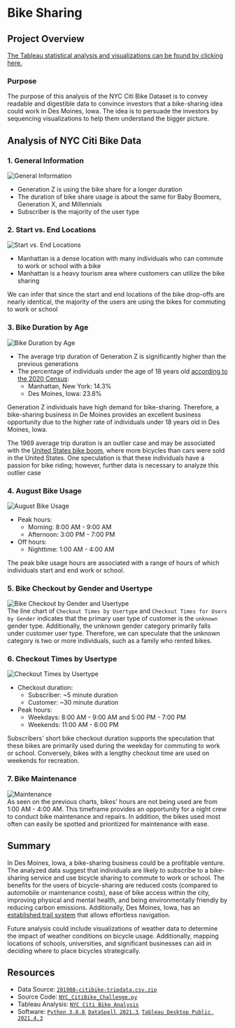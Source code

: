 # Bike Sharing

## Project Overview
[The Tableau statistical analysis and visualizations can be found by clicking here.](https://public.tableau.com/app/profile/matin1848/viz/NYCCitiBikeAnalysis_16441637412560/NYCCitibikeAnalysis)

### Purpose
The purpose of this analysis of the NYC Citi Bike Dataset is to convey readable and digestible data to convince investors that a bike-sharing idea could work in Des Moines, Iowa. The idea is to persuade the investors by sequencing visualizations to help them understand the bigger picture.

## Analysis of NYC Citi Bike Data
### 1. General Information 

![General Information](Resources/images/General%20Information.png)
  
- Generation Z is using the bike share for a longer duration
- The duration of bike share usage is about the same for Baby Boomers, Generation X, and Millennials
- Subscriber is the majority of the user type

### 2. Start vs. End Locations
![Start vs. End Locations](Resources/images/Start%20vs.%20End%20Locations.png)

- Manhattan is a dense location with many individuals who can commute to work or school with a bike
- Manhattan is a heavy tourism area where customers can utilize the bike sharing

We can infer that since the start and end locations of the bike drop-offs are nearly identical, the majority of the users are using the bikes for commuting to work or school

### 3. Bike Duration by Age
![Bike Duration by Age](Resources/images/Bike%20Duration%20by%20Age.png)
- The average trip duration of Generation Z is significantly higher than the previous generations
- The percentage of individuals under the age of 18 years old [according to the 2020 Census](https://www.census.gov/quickfacts/fact/table/newyorkcountynewyork,desmoinescityiowa/PST045221):
  - Manhattan, New York: 14.3%
  - Des Moines, Iowa: 23.8%

Generation Z individuals have high demand for bike-sharing. Therefore, a bike-sharing business in De Moines provides an excellent business opportunity due to the higher rate of individuals under 18 years old in Des Moines, Iowa.

The 1969 average trip duration is an outlier case and may be associated with the [United States bike boom](https://web.archive.org/web/20081205181751/http://www.users.globalnet.co.uk/~hadland/page35.htm), where more bicycles than cars were sold in the United States. One speculation is that these individuals have a passion for bike riding; however, further data is necessary to analyze this outlier case

### 4. August Bike Usage
![August Bike Usage](Resources/images/August%20Bike%20Usage.png)
- Peak hours:
  - Morning: 8:00 AM - 9:00 AM
  - Afternoon: 3:00 PM - 7:00 PM
- Off hours:
  - Nighttime: 1:00 AM - 4:00 AM

The peak bike usage hours are associated with a range of hours of which individuals start and end work or school.

### 5. Bike Checkout by Gender and Usertype
![Bike Checkout by Gender and Usertype](Resources/images/Bike%20Checkout%20by%20Gender%20and%20Usertype.png)  
The line chart of `Checkout Times by Usertype` and `Checkout Times for Users by Gender` indicates that the primary user type of customer is the `unknown` gender type. Additionally, the unknown gender category primarily falls under customer user type. Therefore, we can speculate that the unknown category is two or more individuals, such as a family who rented bikes.

### 6. Checkout Times by Usertype
![Checkout Times by Usertype](Resources/images/Checkout%20Times%20by%20Usertype.png)
- Checkout duration:
  - Subscriber: ~5 minute duration
  - Customer: ~30 minute duration
- Peak hours:
  - Weekdays: 8:00 AM - 9:00 AM and 5:00 PM - 7:00 PM
  - Weekends: 11:00 AM - 6:00 PM

Subscribers' short bike checkout duration supports the speculation that these bikes are primarily used during the weekday for commuting to work or school. Conversely, bikes with a lengthy checkout time are used on weekends for recreation.

### 7. Bike Maintenance
![Maintenance](Resources/images/Bike%20Maintenance.png)  
As seen on the previous charts, bikes' hours are not being used are from 1:00 AM - 4:00 AM. This timeframe provides an opportunity for a night crew to conduct bike maintenance and repairs. In addition, the bikes used most often can easily be spotted and prioritized for maintenance with ease.


## Summary

In Des Moines, Iowa, a bike-sharing business could be a profitable venture. The analyzed data suggest that individuals are likely to subscribe to a bike-sharing service and use bicycle sharing to commute to work or school. The benefits for the users of bicycle-sharing are reduced costs (compared to automobile or maintenance costs), ease of bike access within the city, improving physical and mental health, and being environmentally friendly by reducing carbon emissions. Additionally, Des Moines, Iowa, has an [established trail system](https://www.dsm.city/departments/parks_and_recreation-division/places/trails.php) that allows effortless navigation.

Future analysis could include visualizations of weather data to determine the impact of weather conditions on bicycle usage. Additionally, mapping locations of schools, universities, and significant businesses can aid in deciding where to place bicycles strategically.


## Resources
- Data Source: [`201908-citibike-tripdata.csv.zip`](https://ride.citibikenyc.com/system-data)
- Source Code: [`NYC_CitiBike_Challenge.py`](NYC_CitiBike_Challenge.py)
- Tableau Analysis: [`NYC Citi Bike Analysis`](https://public.tableau.com/app/profile/matin1848/viz/NYCCitiBikeAnalysis_16441637412560/NYCCitibikeAnalysis)
- Software: [`Python 3.8.8`](https://www.python.org/downloads/release/python-388/), [`DataSpell 2021.3`](https://blog.jetbrains.com/blog/2021/11/24/dataspell-2021-3-release-candidate-is-out/), [`Tableau Desktop Public 2021.4.3`](https://www.tableau.com/support/releases/desktop/2021.4.3)
